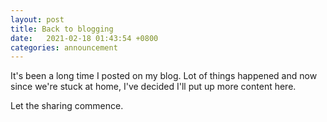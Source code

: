 ```yaml
---
layout: post
title: Back to blogging
date:   2021-02-18 01:43:54 +0800
categories: announcement
---
```

It's been a long time I posted on my blog. Lot of things happened and now since we're stuck at home, I've decided I'll put up more content here.

Let the sharing commence.